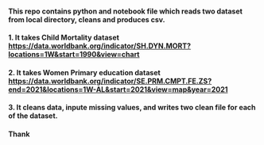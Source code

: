 #### This repo contains python and notebook file which reads two dataset from local directory, cleans and produces csv.

#### 1. It takes Child Mortality dataset https://data.worldbank.org/indicator/SH.DYN.MORT?locations=1W&start=1990&view=chart
#### 2. It takes Women Primary education dataset https://data.worldbank.org/indicator/SE.PRM.CMPT.FE.ZS?end=2021&locations=1W-AL&start=2021&view=map&year=2021

#### 3. It cleans data, inpute missing values, and writes two clean file for each of the dataset.  

#### Thank

